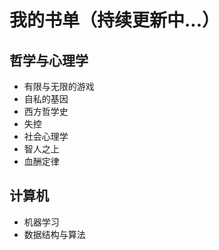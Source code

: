 # 我的书单（持续更新中...）

## 哲学与心理学
- 有限与无限的游戏
- 自私的基因
- 西方哲学史
- 失控
- 社会心理学
- 智人之上
- 血酬定律

## 计算机
- 机器学习
- 数据结构与算法
